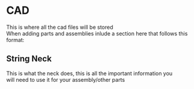 # CAD
This is where all the cad files will be stored  
When adding parts and assemblies inlude a section here that follows this format:

## String Neck
This is what the neck does, this is all the important information you  
will need to use it for your assembly/other parts


